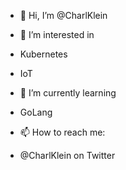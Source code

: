 - 👋 Hi, I’m @CharlKlein

- 👀 I’m interested in 
-   Kubernetes
-   IoT
- 🌱 I’m currently learning
-   GoLang

- 📫 How to reach me:
-    @CharlKlein on Twitter 

<!---
CharlKlein/CharlKlein is a ✨ special ✨ repository because its `README.md` (this file) appears on your GitHub profile.
You can click the Preview link to take a look at your changes.
--->
